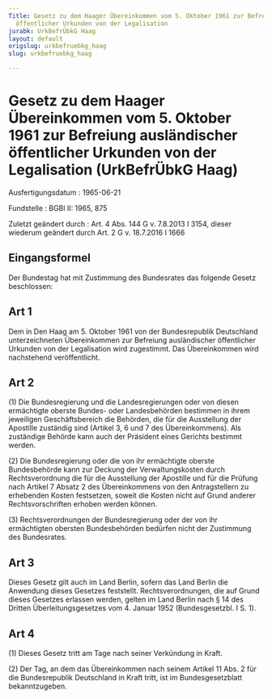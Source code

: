 ```yaml
---
Title: Gesetz zu dem Haager Übereinkommen vom 5. Oktober 1961 zur Befreiung ausländischer
  öffentlicher Urkunden von der Legalisation
jurabk: UrkBefrÜbkG Haag
layout: default
origslug: urkbefruebkg_haag
slug: urkbefruebkg_haag

---
```


# Gesetz zu dem Haager Übereinkommen vom 5. Oktober 1961 zur Befreiung ausländischer öffentlicher Urkunden von der Legalisation (UrkBefrÜbkG Haag)

Ausfertigungsdatum
:   1965-06-21

Fundstelle
:   BGBl II: 1965, 875

Zuletzt geändert durch
:   Art. 4 Abs. 144 G v. 7.8.2013 I 3154, dieser wiederum geändert durch Art. 2 G v. 18.7.2016 I 1666


## Eingangsformel

Der Bundestag hat mit Zustimmung des Bundesrates das folgende Gesetz
beschlossen:


## Art 1

Dem in Den Haag am 5. Oktober 1961 von der Bundesrepublik Deutschland
unterzeichneten Übereinkommen zur Befreiung ausländischer öffentlicher
Urkunden von der Legalisation wird zugestimmt. Das Übereinkommen wird
nachstehend veröffentlicht.


## Art 2

(1) Die Bundesregierung und die Landesregierungen oder von diesen
ermächtigte oberste Bundes- oder Landesbehörden bestimmen in ihrem
jeweiligen Geschäftsbereich die Behörden, die für die Ausstellung der
Apostille zuständig sind (Artikel 3, 6 und 7 des Übereinkommens). Als
zuständige Behörde kann auch der Präsident eines Gerichts bestimmt
werden.

(2) Die Bundesregierung oder die von ihr ermächtigte oberste
Bundesbehörde kann zur Deckung der Verwaltungskosten durch
Rechtsverordnung die für die Ausstellung der Apostille und für die
Prüfung nach Artikel 7 Absatz 2 des Übereinkommens von den
Antragstellern zu erhebenden Kosten festsetzen, soweit die Kosten
nicht auf Grund anderer Rechtsvorschriften erhoben werden können.

(3) Rechtsverordnungen der Bundesregierung oder der von ihr
ermächtigten obersten Bundesbehörden bedürfen nicht der Zustimmung des
Bundesrates.


## Art 3

Dieses Gesetz gilt auch im Land Berlin, sofern das Land Berlin die
Anwendung dieses Gesetzes feststellt. Rechtsverordnungen, die auf
Grund dieses Gesetzes erlassen werden, gelten im Land Berlin nach § 14
des Dritten Überleitungsgesetzes vom 4. Januar 1952 (Bundesgesetzbl. I
S. 1).


## Art 4

(1) Dieses Gesetz tritt am Tage nach seiner Verkündung in Kraft.

(2) Der Tag, an dem das Übereinkommen nach seinem Artikel 11 Abs. 2
für die Bundesrepublik Deutschland in Kraft tritt, ist im
Bundesgesetzblatt bekanntzugeben.

